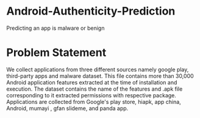 # Android-Authenticity-Prediction
Predicting an app is malware or benign
# Problem Statement

We collect applications from three different sources namely google play, third-party apps and malware dataset. This file contains more than 30,000 Android application features extracted at the time of installation and execution. The dataset contains the name of the features and .apk file corresponding to it extracted permissions with respective package. Applications are collected from Google's play store, hiapk, app china, Android, mumayi , gfan slideme, and panda app.
